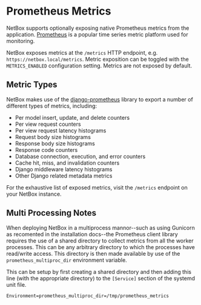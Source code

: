 # Prometheus Metrics

NetBox supports optionally exposing native Prometheus metrics from the application. [Prometheus](https://prometheus.io/) is a popular time series metric platform used for monitoring.

NetBox exposes metrics at the `/metrics` HTTP endpoint, e.g. `https://netbox.local/metrics`. Metric exposition can be toggled with the `METRICS_ENABLED` configuration setting. Metrics are not exposed by default.

## Metric Types

NetBox makes use of the [django-prometheus](https://github.com/korfuri/django-prometheus) library to export a number of different types of metrics, including:

- Per model insert, update, and delete counters
- Per view request counters
- Per view request latency histograms
- Request body size histograms
- Response body size histograms
- Response code counters
- Database connection, execution, and error counters
- Cache hit, miss, and invalidation counters
- Django middleware latency histograms
- Other Django related metadata metrics

For the exhaustive list of exposed metrics, visit the `/metrics` endpoint on your NetBox instance.

## Multi Processing Notes

When deploying NetBox in a multiprocess mannor--such as using Gunicorn as recomented in the installation docs--the Prometheus client library requires the use of a shared directory
to collect metrics from all the worker processes. This can be any arbitrary directory to which the processes have read/write access. This directory is then made available by use of the
`prometheus_multiproc_dir` environment variable.

This can be setup by first creating a shared directory and then adding this line (with the appropriate directory) to the `[Service]` section of the systemd unit file.

```
Environment=prometheus_multiproc_dir=/tmp/prometheus_metrics
```
